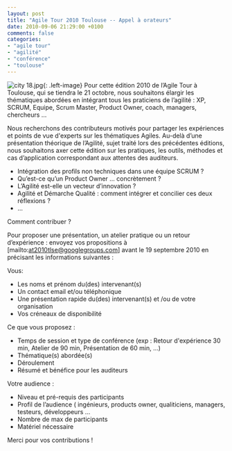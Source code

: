 ```yaml
---
layout: post
title: "Agile Tour 2010 Toulouse -- Appel à orateurs"
date: 2010-09-06 21:29:00 +0100
comments: false
categories: 
- "agile tour"
- "agilité"
- "conférence"
- "toulouse"
---
```

![city 18.jpg](https://blog-img.crafting-labs.fr/logo/.city_18_s.jpg){: .left-image}
Pour cette édition 2010 de l’Agile Tour à Toulouse, qui se tiendra le 21 octobre, nous souhaitons élargir les thématiques abordées en intégrant tous les praticiens de l’agilité : XP, SCRUM, Equipe, Scrum Master, Product Owner, coach, managers, chercheurs …

Nous recherchons des contributeurs motivés pour partager les expériences et points de vue d'experts sur les thématiques Agiles. Au-delà d’une présentation théorique de l’Agilité, sujet traité lors des précédentes éditions, nous souhaitons axer cette édition sur les pratiques, les outils, méthodes et cas d’application correspondant aux attentes des auditeurs.

* Intégration des profils non techniques dans une équipe SCRUM ?
* Qu’est-ce qu’un Product Owner … concrètement ?
* L’Agilité est-elle un vecteur d’innovation ?
* Agilité et Démarche Qualité : comment intégrer et concilier ces deux réflexions ?
* ...


Comment contribuer ?

Pour proposer une présentation, un atelier pratique ou un retour d’expérience : envoyez vos propositions à [mailto:at2010tlse@googlegroups.com] avant le 19 septembre 2010 en précisant les informations suivantes :

Vous:

* Les noms et prénom du(des) intervenant(s)
* Un contact email et/ou téléphonique
* Une présentation rapide du(des) intervenant(s) et /ou de votre organisation
* Vos créneaux de disponibilité

Ce que vous proposez :

* Temps de session et type de conférence (exp : Retour d'expérience 30 min, Atelier de 90 min, Présentation de 60 min, …)
* Thématique(s) abordée(s)
* Déroulement
* Résumé et bénéfice pour les auditeurs

Votre audience :

* Niveau et pré-requis des participants
* Profil de l’audience ( ingénieurs, products owner, qualiticiens, managers, testeurs, développeurs …
* Nombre de max de participants
* Matériel nécessaire

Merci pour vos contributions !


